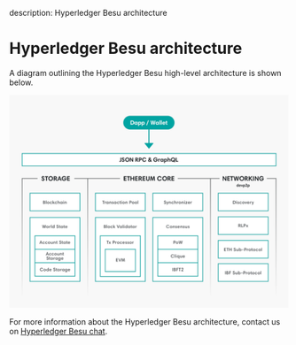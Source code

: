 description: Hyperledger Besu architecture
<!--- END of page meta data -->

# Hyperledger Besu architecture

A diagram outlining the Hyperledger Besu high-level architecture is shown below.

![Architecture](../images/Architecture.png)

For more information about the Hyperledger Besu architecture, contact us on
[Hyperledger Besu chat](https://chat.hyperledger.org/channel/besu).